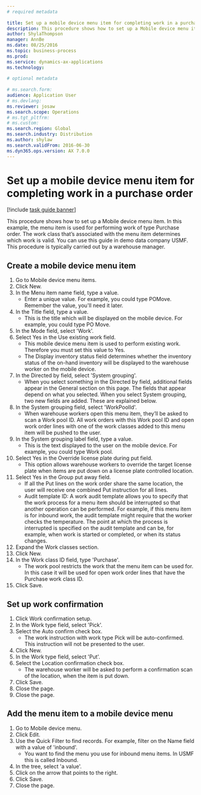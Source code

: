 ```yaml
--- 
# required metadata 
 
title: Set up a mobile device menu item for completing work in a purchase order
description: This procedure shows how to set up a Mobile device menu item. 
author: ShylaThompson
manager: AnnBe 
ms.date: 08/25/2016
ms.topic: business-process 
ms.prod:  
ms.service: dynamics-ax-applications 
ms.technology:  
 
# optional metadata 
 
# ms.search.form:   
audience: Application User 
# ms.devlang:  
ms.reviewer: josaw
ms.search.scope: Operations 
# ms.tgt_pltfrm:  
# ms.custom:  
ms.search.region: Global
ms.search.industry: Distribution
ms.author: shylaw
ms.search.validFrom: 2016-06-30 
ms.dyn365.ops.version: AX 7.0.0 
---
```

# Set up a mobile device menu item for completing work in a purchase order

[!include [task guide banner](../../includes/task-guide-banner.md)]

This procedure shows how to set up a Mobile device menu item. In this example, the menu item is used for performing work of type Purchase order. The work class that’s associated with the menu item determines which work is valid. You can use this guide in demo data company USMF. This procedure is typically carried out by a warehouse manager.


## Create a mobile device menu item
1. Go to Mobile device menu items.
2. Click New.
3. In the Menu item name field, type a value.
    * Enter a unique value. For example, you could type POMove. Remember the value, you'll need it later.  
4. In the Title field, type a value.
    * This is the title which will be displayed on the mobile device. For example, you could type PO Move.  
5. In the Mode field, select 'Work'.
6. Select Yes in the Use existing work field.
    * This mobile device menu item is used to perform existing work. Therefore you must set this value to Yes.  
    * The Display inventory status field determines whether the inventory status of the on-hand inventory will be displayed to the warehouse worker on the mobile device.  
7. In the Directed by field, select 'System grouping'.
    * When you select something in the Directed by field, additional fields appear in the General section on this page. The fields that appear depend on what you selected. When you select System grouping, two new fields are added. These are explained below.  
8. In the System grouping field, select 'WorkPoolId'.
    * When warehouse workers open this menu item, they’ll be asked to scan a Work pool ID. All work orders with this Work pool ID and open work order lines with one of the work classes added to this menu item will be pushed to the user.  
9. In the System grouping label field, type a value.
    * This is the text displayed to the user on the mobile device. For example, you could type Work pool.  
10. Select Yes in the Override license plate during put field.
    * This option allows warehouse workers to override the target license plate when items are put down on a license plate controlled location.  
11. Select Yes in the Group put away field.
    * If all the Put lines on the work order share the same location, the user will receive one combined Put instruction for all lines.  
    * Audit template ID: A work audit template allows you to specify that the work process for a menu item should be interrupted so that another operation can be performed. For example, if this menu item is for inbound work, the audit template might require that the worker checks the temperature. The point at which the process is interrupted is specified on the audit template and can be, for example, when work is started or completed, or when its status changes.  
12. Expand the Work classes section.
13. Click New.
14. In the Work class ID field, type 'Purchase'.
    * The work pool restricts the work that the menu item can be used for. In this case it will be used for open work order lines that have the Purchase work class ID.  
15. Click Save.

## Set up work confirmation
1. Click Work confirmation setup.
2. In the Work type field, select 'Pick'.
3. Select the Auto confirm check box.
    * The work instruction with work type Pick will be auto-confirmed. This instruction will not be presented to the user.  
4. Click New.
5. In the Work type field, select 'Put'.
6. Select the Location confirmation check box.
    * The warehouse worker will be asked to perform a confirmation scan of the location, when the item is put down.  
7. Click Save.
8. Close the page.
9. Close the page.

## Add the menu item to a mobile device menu
1. Go to Mobile device menu.
2. Click Edit.
3. Use the Quick Filter to find records. For example, filter on the Name field with a value of 'inbound'.
    * You want to find the menu you use for inbound menu items. In USMF this is called Inbound.  
4. In the tree, select 'a value'.
5. Click on the arrow that points to the right.
6. Click Save.
7. Close the page.

